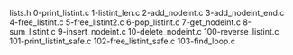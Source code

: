 lists.h 0-print_listint.c 1-listint_len.c 2-add_nodeint.c 3-add_nodeint_end.c 4-free_listint.c 5-free_listint2.c  6-pop_listint.c 7-get_nodeint.c 8-sum_listint.c 9-insert_nodeint.c 10-delete_nodeint.c 100-reverse_listint.c 101-print_listint_safe.c 102-free_listint_safe.c 103-find_loop.c
